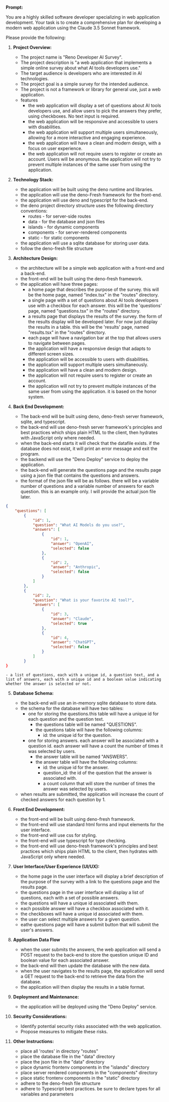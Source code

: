 **Prompt:**

You are a highly skilled software developer specializing in web application
development. Your task is to create a comprehensive plan for developing a modern
web application using the Claude 3.5 Sonnet framework.

Please provide the following:

1. **Project Overview:**

   - The project name is "Reno Developer AI Survey".
   - The project description is "a web application that implements a simple
     online survey about what AI tools developers use."
   - The target audience is developers who are interested in AI technologies.
   - The project goal is a simple survey for the intended audience.
   - The project is not a framework or library for general use, just a web
     application.
   - features
     - the web application will display a set of questions about AI tools
       developers use, and allow users to pick the answers they prefer, using
       checkboxes. No text input is required.
     - the web application will be responsive and accessible to users with
       disabilities.
     - the web application will support multiple users simultaneously, allowing
       for a more interactive and engaging experience.
     - the web application will have a clean and modern design, with a focus on
       user experience.
     - the web application will not require users to register or create an
       account. Users will be anonymous. the application will not try to prevent
       multiple instances of the same user from using the application.

2. **Technology Stack:**

   - the application will be built using the deno runtime and libraries.
   - the application will use the deno-Fresh framework for the front-end.
   - the application will use deno and typescript for the back-end.
   - the deno project directory structure uses the following directory conventions:
     - routes - for server-side routes
     - data - for the database and json files
     - islands - for dynamic components
     - components - for server-rendered components
     - static - for static components
   - the application will use a sqlite database for storing user data.
   - follow the deno-fresh file structure

3. **Architecture Design:**

   - the architecture will be a simple web application with a front-end and a
     back-end.
   - the front-end will be built using the deno-fresh framework.
   - the application will have three pages:
     - a home page that describes the purpose of the survey. this will be the home page, named "index.tsx" in the "routes" directory.
     - a single page with a set of questions about AI tools developers use with a checkbox for each answer. this will be the 'questions' page, named "questions.tsx" in the "routes" directory.
     - a results page that displays the results of the survey. the form of the results display will be developed later. For now just display the results in a table. this will be the 'results' page, named "results.tsx" in the "routes" directory.
     - each page will have a navigation bar at the top that allows users to
       navigate between pages.
     - the application will have a responsive design that adapts to different
       screen sizes.
     - the application will be accessible to users with disabilities.
     - the application will support multiple users simultaneously.
     - the application will have a clean and modern design.
     - the application will not require users to register or create an account.
     - the application will not try to prevent multiple instances of the same
       user from using the application. it is based on the honor system.

4. **Back End Development:**

   - The back-end will be built using deno, deno-fresh server framework, sqlite,
     and typescript.
   - the back-end will use deno-fresh server framework's principles and best
     practices which ships plain HTML to the client, then hydrates with
     JavaScript only where needed.
   - when the back-end starts it will check that the datafile exists. if the
     database does not exist, it will print an error message and exit the
     program.
   - the backend will use the "Deno Deploy" service to deploy the application.
   - the back-end will generate the questions page and the results page using a
     json file that contains the questions and answers.
   - the format of the json file will be as follows. there will be a variable
     number of questions and a variable number of answers for each question.
     this is an example only. I will provide the actual json file later.

```json
{
    "questions": [
        {
            "id": 1,
            "question": "What AI Models do you use?",
            "answers": [
                {
                    "id": 1,
                    "answer": "OpenAI",
                    "selected": false
                },
                {
                    "id": 2,
                    "answer": "Anthropic",
                    "selected": false
                }
            ]
        },
        {
            "id": 2,
            "question": "What is your favorite AI tool?",
            "answers": [
                {
                    "id": 3,
                    "answer": "Claude",
                    "selected": true
                },
                {
                    "id": 4,
                    "answer": "ChatGPT",
                    "selected": false
                }
            ]
        }
}
```

    - a list of questions, each with a unique id, a question text, and a list of answers, each with a unique id and a boolean value indicating whether the answer is selected or not.

5. **Database Schema:**

   - the back-end will use an in-memory sqlite database to store data.
   - the schema for the database will have two tables:
     - one for storing the questions.this table will have a unique id for each
       question and the question text.
       - the questions table will be named "QUESTIONS".
       - the questions table will have the following columns:
         - id: the unique id for the question.
     - one for storing answers. each answer will be associated with a question
       id. each answer will have a count the number of times it was selected by
       users.
       - the answer table will be named "ANSWERS".
       - the answer table will have the following columns:
         - id: the unique id for the answer.
         - question_id: the id of the question that the answer is associated
           with.
         - a count column that will store the number of times the answer was
           selected by users.
   - when results are submitted, the application will increase the count of
     checked answers for each question by 1.

6. **Front End Development:**

   - the front-end will be built using deno-fresh framework.
   - the front-end will use standard html forms and input elements for the user
     interface.
   - the front-end will use css for styling.
   - the front-end will use typescript for type checking.
   - the front-end will use deno-fresh framework's principles and best practices
     which ships plain HTML to the client, then hydrates with JavaScript only
     where needed.

7. **User Interface/User Experience (UI/UX):**

   - the home page in the user interface will display a brief description of the
     purpose of the survey with a link to the questions page and the results
     page.
   - the questions page in the user interface will display a list of questions,
     each with a set of possible answers.
   - the questions will have a unique id associated with them.
   - each possible answer will have a checkbox associated with it.
   - the checkboxes will have a unique id associated with them.
   - the user can select multiple answers for a given question.
   - eathe questions page will have a submit button that will submit the user's
     answers.

8. **Application Data Flow**

   - when the user submits the answers, the web application will send a POST
     request to the back-end to store the question unique ID and boolean value
     for each associated answer.
   - the back-end will then update the database with the new data.
   - when the user navigates to the results page, the application will send a
     GET request to the back-end to retrieve the data from the database.
   - the application will then display the results in a table format.

9. **Deployment and Maintenance:**

   - the application will be deployed using the "Deno Deploy" service.

10. **Security Considerations:**

    - Identify potential security risks associated with the web application.
    - Propose measures to mitigate these risks.

11. **Other Instructions:**
    - place all 'routes' in directory "routes"
    - place the database file in the "data" directory
    - place the json file in the "data" directory
    - place dynamic frontenv components in the "islands" directory
    - place server rendered components in the "components" directory
    - place static frontenv components in the "static" directory
    - adhere to the deno-fresh file structure
    - adhere to Typescript best practices. be sure to declare types for all variables and parameters
